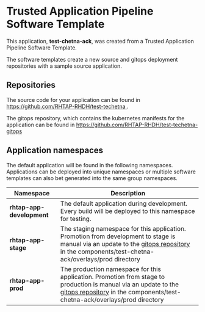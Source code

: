 # Trusted Application Pipeline Software Template

This application, **test-chetna-ack**, was created from a Trusted Application Pipeline Software Template.

The software templates create a new source and gitops deployment repositories with a sample source application. 

## Repositories

The source code for your application can be found in [https://github.com/RHTAP-RHDH/test-techetna ](https://github.com/RHTAP-RHDH/test-techetna ).
 
The gitops repository, which contains the kubernetes manifests for the application can be found in 
[https://github.com/RHTAP-RHDH/test-techetna-gitops ](https://github.com/RHTAP-RHDH/test-techetna-gitops ) 

## Application namespaces 

The default application will be found in the following namespaces. Applications can be deployed into unique namespaces or multiple software templates can also bet generated into the same group namespaces.  

|  Namespace   |  Description   |  
| -------- | -------- |   
| **rhtap-app-development** | The default application during development. Every build will be deployed to this namespace for testing. | 
| **rhtap-app-stage** | The staging namespace for this application. Promotion from development to stage is manual via an update to the [gitops repository](https://github.com/RHTAP-RHDH/test-techetna-gitops ) in the components/test-chetna-ack/overlays/prod directory |  
| **rhtap-app-prod** | The production namespace for this application. Promotion from stage to production is manual via an update to the [gitops repository](https://github.com/RHTAP-RHDH/test-techetna-gitops ) in the components/test-chetna-ack/overlays/prod directory | 